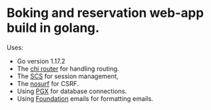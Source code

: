 # Boking and reservation web-app build in golang.
Uses:
- Go version 1.17.2
- The [chi router](https://github.com/go-chi/chi/v5) for handling routing.
- The [SCS](https://github.com/alexedwards/scs/v2) for session management,
- The [nosurf](https://github.com/justinas/nosurf) for CSRF.
- Using [PGX](https://github.com/jackc/pgx/v4) for database connections.
- Using [Foundation](https://get.foundation/emails/getting-started.html) emails for formatting emails. 